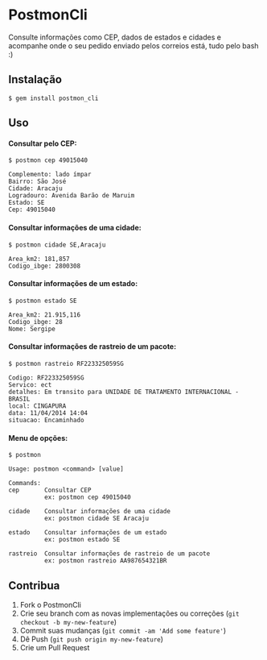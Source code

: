 # PostmonCli

Consulte informações como CEP, dados de estados e cidades e acompanhe onde o seu pedido enviado
pelos correios está, tudo pelo bash :)

## Instalação

    $ gem install postmon_cli

## Uso
#### Consultar pelo CEP:

    $ postmon cep 49015040

    Complemento: lado ímpar
    Bairro: São José
    Cidade: Aracaju
    Logradouro: Avenida Barão de Maruim
    Estado: SE
    Cep: 49015040

#### Consultar informações de uma cidade:

    $ postmon cidade SE,Aracaju

    Area_km2: 181,857
    Codigo_ibge: 2800308

#### Consultar informações de um estado:

    $ postmon estado SE

    Area_km2: 21.915,116
    Codigo_ibge: 28
    Nome: Sergipe

#### Consultar informações de rastreio de um pacote:

    $ postmon rastreio RF223325059SG

    Codigo: RF223325059SG
    Servico: ect
    detalhes: Em trвnsito para UNIDADE DE TRATAMENTO INTERNACIONAL - BRASIL
    local: CINGAPURA
    data: 11/04/2014 14:04
    situacao: Encaminhado

#### Menu de opções:

    $ postmon

    Usage: postmon <command> [value]

    Commands:
    cep       Consultar CEP
              ex: postmon cep 49015040

    cidade    Consultar informações de uma cidade
              ex: postmon cidade SE Aracaju

    estado    Consultar informações de um estado
              ex: postmon estado SE

    rastreio  Consultar informações de rastreio de um pacote
              ex: postmon rastreio AA987654321BR

## Contribua

1. Fork o PostmonCli
2. Crie seu branch com as novas implementações ou correções (`git checkout -b my-new-feature`)
3. Commit suas mudanças (`git commit -am 'Add some feature'`)
4. Dê Push (`git push origin my-new-feature`)
5. Crie um Pull Request
